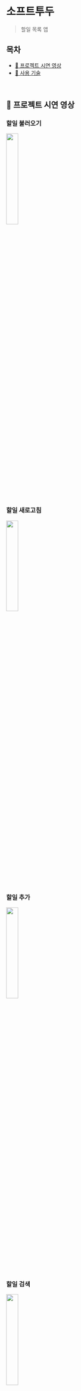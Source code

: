 # 소프트투두
> 할일 목록 앱

## 목차
- [📱 프로젝트 시연 영상](#-프로젝트-시연-영상)
- [🔨 사용 기술](#-사용-기술)
<br>

## 📱 프로젝트 시연 영상
### 할일 불러오기
<img width="25%" src="https://user-images.githubusercontent.com/96887941/237021464-f1f6dff6-a997-4de2-a9dc-30aafcae1dbf.gif"/>

### 할일 새로고침
<img width="25%" src="https://user-images.githubusercontent.com/96887941/237018953-75bd5314-5986-4add-a873-371807efb56c.gif"/>

### 할일 추가
<img width="25%" src="https://user-images.githubusercontent.com/96887941/237025770-8a4f4a1e-6f9b-4ed2-8c94-cd40eb8f91d8.gif"/>

### 할일 검색
<img width="25%" src="https://user-images.githubusercontent.com/96887941/237026583-9629b90a-f96c-4543-95df-be3c5404b20f.gif"/>

### 할일 수정
<img width="25%" src="https://user-images.githubusercontent.com/96887941/237024660-886df336-f2f0-4480-abbc-798388c222cd.gif"/>

### 할일 삭제
<img width="25%" src="https://user-images.githubusercontent.com/96887941/237027187-88a82fa5-76e6-48e1-b0dc-b89bef6d709b.gif"/>


## 🔨 사용 기술
- `Alamofire`, `SnapKit`, `SwiftyJSON`
- `RxSwift`, `RxCocoa`, `RxRelay`
